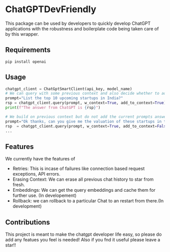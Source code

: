# ChatGPTDevFriendly


This package can be used by developers to quickly develop ChatGPT applications with the robustness 
and boilerplate code being taken care of by this wrapper.

## Requirements 
`pip install openai`

## Usage 

```python
chatgpt_client = ChatGptSmartClient(api_key, model_name)
# We can query with some previous context and also decide whether to add a prompts answer to the context
prompt="List the top 10 upcoming startups in India?"
rsp = chatgpt_client.query(prompt, w_context=True, add_to_context=True)
print(f"The answer from ChatGPT is {rsp}")

# We build on previous context but do not add the current prompts answer to context
prompt="Ok thanks, can you give me the valuation of these startups in tabular format"
rsp  = chatgpt_client.query(prompt, w_context=True, add_to_context=False)
...

```

## Features
We currently have the features of
- Retries: This is incase of failures like connection based request exceptions, API errors. 
- Erasing Context: We can erase all previous chat history to star from fresh.
- Embeddings: We can get the query embeddings and cache them for further use. (In developement)
- Rollback: we can rollback to a particular Chat to an restart from there.(In development)

## Contributions

This project is meant to make the chatgpt developer life easy, so please do add any featues you feel is needed! Also if you fnd it useful please leave a star!! 
